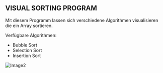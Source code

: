 VISUAL SORTING PROGRAM
-
Mit diesem Programm lassen sich verschiedene Algorithmen visualisieren die ein Array sortieren.

Verfügbare Algorithmen:
- Bubble Sort
- Selection Sort
- Insertion Sort



![Image2](https://cdn.discordapp.com/attachments/694958009197133855/825714736821698560/unknown.png)


